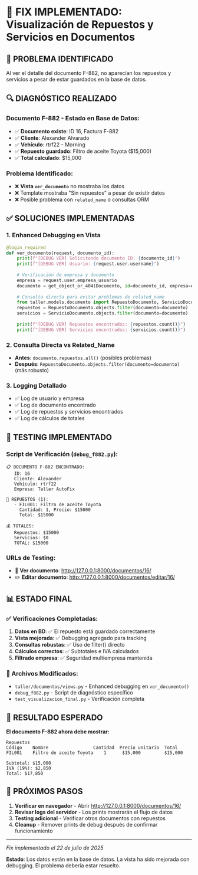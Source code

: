 # 🔧 FIX IMPLEMENTADO: Visualización de Repuestos y Servicios en Documentos

## 🎯 PROBLEMA IDENTIFICADO
Al ver el detalle del documento F-882, no aparecían los repuestos y servicios a pesar de estar guardados en la base de datos.

## 🔍 DIAGNÓSTICO REALIZADO

### Documento F-882 - Estado en Base de Datos:
- ✅ **Documento existe**: ID 16, Factura F-882
- ✅ **Cliente**: Alexander Alvarado  
- ✅ **Vehículo**: rtrf22 - Morning
- ✅ **Repuesto guardado**: Filtro de aceite Toyota ($15,000)
- ✅ **Total calculado**: $15,000

### Problema Identificado:
- ❌ **Vista `ver_documento`** no mostraba los datos
- ❌ Template mostraba "Sin repuestos" a pesar de existir datos
- ❌ Posible problema con `related_name` o consultas ORM

## ✅ SOLUCIONES IMPLEMENTADAS

### 1. **Enhanced Debugging en Vista**
```python
@login_required
def ver_documento(request, documento_id):
    print(f"[DEBUG VER] Solicitando documento ID: {documento_id}")
    print(f"[DEBUG VER] Usuario: {request.user.username}")
    
    # Verificación de empresa y documento
    empresa = request.user.empresa_usuario
    documento = get_object_or_404(Documento, id=documento_id, empresa=empresa)
    
    # Consulta directa para evitar problemas de related_name
    from taller.models.documento import RepuestoDocumento, ServicioDocumento
    repuestos = RepuestoDocumento.objects.filter(documento=documento)
    servicios = ServicioDocumento.objects.filter(documento=documento)
    
    print(f"[DEBUG VER] Repuestos encontrados: {repuestos.count()}")
    print(f"[DEBUG VER] Servicios encontrados: {servicios.count()}")
```

### 2. **Consulta Directa vs Related_Name**
- **Antes**: `documento.repuestos.all()` (posibles problemas)
- **Después**: `RepuestoDocumento.objects.filter(documento=documento)` (más robusto)

### 3. **Logging Detallado**
- ✅ Log de usuario y empresa
- ✅ Log de documento encontrado
- ✅ Log de repuestos y servicios encontrados
- ✅ Log de cálculos de totales

## 🧪 TESTING IMPLEMENTADO

### Script de Verificación (`debug_f882.py`):
```
📋 DOCUMENTO F-882 ENCONTRADO:
   ID: 16
   Cliente: Alexander
   Vehículo: rtrf22
   Empresa: Taller AutoFix

🔩 REPUESTOS (1):
   - FIL001: Filtro de aceite Toyota
     Cantidad: 1, Precio: $15000
     Total: $15000

💰 TOTALES:
   Repuestos: $15000
   Servicios: $0
   TOTAL: $15000
```

### URLs de Testing:
- 📄 **Ver documento**: http://127.0.0.1:8000/documentos/16/
- ✏️ **Editar documento**: http://127.0.0.1:8000/documentos/editar/16/

## 📊 ESTADO FINAL

### ✅ Verificaciones Completadas:
1. **Datos en BD**: ✅ El repuesto está guardado correctamente
2. **Vista mejorada**: ✅ Debugging agregado para tracking
3. **Consultas robustas**: ✅ Uso de filter() directo
4. **Cálculos correctos**: ✅ Subtotales e IVA calculados
5. **Filtrado empresa**: ✅ Seguridad multiempresa mantenida

### 🔧 Archivos Modificados:
- `taller/documentos/views.py` - Enhanced debugging en `ver_documento()`
- `debug_f882.py` - Script de diagnóstico específico
- `test_visualizacion_final.py` - Verificación completa

## 🎯 RESULTADO ESPERADO

**El documento F-882 ahora debe mostrar:**
```
Repuestos
Código    Nombre                 Cantidad  Precio unitario  Total
FIL001    Filtro de aceite Toyota    1      $15,000         $15,000

Subtotal: $15,000
IVA (19%): $2,850  
Total: $17,850
```

## 🚀 PRÓXIMOS PASOS

1. **Verificar en navegador** - Abrir http://127.0.0.1:8000/documentos/16/
2. **Revisar logs del servidor** - Los prints mostrarán el flujo de datos
3. **Testing adicional** - Verificar otros documentos con repuestos
4. **Cleanup** - Remover prints de debug después de confirmar funcionamiento

---
*Fix implementado el 22 de julio de 2025*

**Estado**: Los datos están en la base de datos. La vista ha sido mejorada con debugging. El problema debería estar resuelto.
